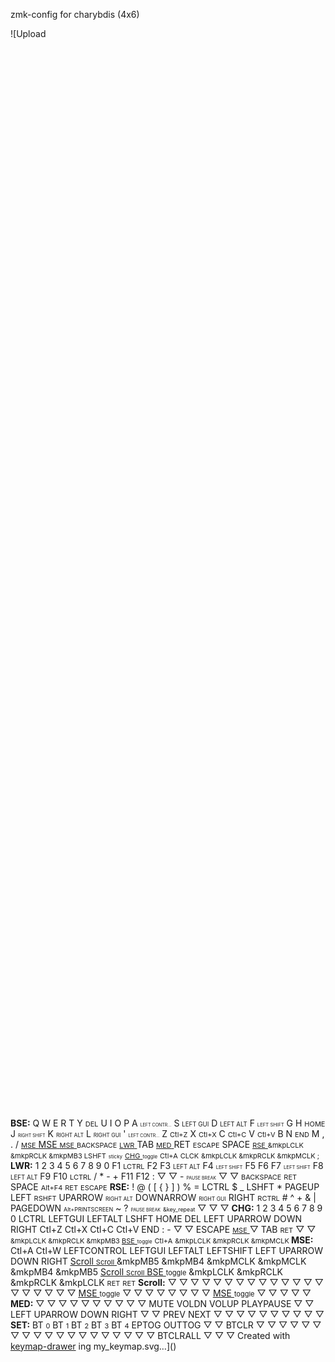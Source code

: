 zmk-config for charybdis (4x6)

![Upload<svg width="676" height="2296" viewBox="0 0 676 2296" class="keymap" xmlns="http://www.w3.org/2000/svg" xmlns:xlink="http://www.w3.org/1999/xlink">
<style>/* inherit to force styles through use tags */
svg path {
    fill: inherit;
}

/* font and background color specifications */
svg.keymap {
    font-family: SFMono-Regular,Consolas,Liberation Mono,Menlo,monospace;
    font-size: 14px;
    font-kerning: normal;
    text-rendering: optimizeLegibility;
    fill: #24292e;
}

/* default key styling */
rect.key {
    fill: #f6f8fa;
}

rect.key, rect.combo {
    stroke: #c9cccf;
    stroke-width: 1;
}

/* default key side styling, only used is draw_key_sides is set */
rect.side {
    filter: brightness(90%);
}

/* color accent for combo boxes */
rect.combo, rect.combo-separate {
    fill: #cdf;
}

/* color accent for held keys */
rect.held, rect.combo.held {
    fill: #fdd;
}

/* color accent for ghost (optional) keys */
rect.ghost, rect.combo.ghost {
    stroke-dasharray: 4, 4;
    stroke-width: 2;
}

text {
    text-anchor: middle;
    dominant-baseline: middle;
}

/* styling for layer labels */
text.label {
    font-weight: bold;
    text-anchor: start;
    stroke: white;
    stroke-width: 4;
    paint-order: stroke;
}

/* styling for optional footer */
text.footer {
    text-anchor: end;
    dominant-baseline: auto;
    stroke: white;
    stroke-width: 4;
    paint-order: stroke;
}

/* styling for combo tap, and key non-tap label text */
text.combo, text.hold, text.shifted, text.left, text.right {
    font-size: 11px;
}

text.hold {
    text-anchor: middle;
    dominant-baseline: auto;
}

text.shifted {
    text-anchor: middle;
    dominant-baseline: hanging;
}

text.left {
    text-anchor: start;
}

text.right {
    text-anchor: end;
}

text.layer-activator {
    text-decoration: underline;
}

/* styling for hold/shifted label text in combo box */
text.combo.hold, text.combo.shifted, text.combo.left, text.combo.right {
    font-size: 8px;
}

/* lighter symbol for transparent keys */
text.trans {
    fill: #7b7e81;
}

/* styling for combo dendrons */
path.combo {
    stroke-width: 1;
    stroke: gray;
    fill: none;
}

/* Start Tabler Icons Cleanup */
/* cannot use height/width with glyphs */
.icon-tabler > path {
    fill: inherit;
    stroke: inherit;
    stroke-width: 2;
}
/* hide tabler's default box */
.icon-tabler > path[stroke="none"][fill="none"] {
    visibility: hidden;
}
/* End Tabler Icons Cleanup */

@media (prefers-color-scheme: dark) {
svg.keymap { fill: #d1d6db; }
rect.key { fill: #3f4750; }
rect.key, rect.combo { stroke: #60666c; }
rect.combo, rect.combo-separate { fill: #1f3d7a; }
rect.held, rect.combo.held { fill: #854747; }
text.label, text.footer { stroke: black; }
text.trans { fill: #7e8184; }
path.combo { stroke: #7f7f7f; }

}</style>
<g transform="translate(30, 0)" class="layer-BSE">
<text x="0" y="28" class="label" id="BSE">BSE:</text>
<g transform="translate(0, 56)">
<g transform="translate(28, 28)" class="key keypos-0">
<rect rx="6" ry="6" x="-26" y="-26" width="52" height="52" class="key"/>
<text x="0" y="0" class="key tap">Q</text>
</g>
<g transform="translate(84, 28)" class="key keypos-1">
<rect rx="6" ry="6" x="-26" y="-26" width="52" height="52" class="key"/>
<text x="0" y="0" class="key tap">W</text>
</g>
<g transform="translate(140, 28)" class="key keypos-2">
<rect rx="6" ry="6" x="-26" y="-26" width="52" height="52" class="key"/>
<text x="0" y="0" class="key tap">E</text>
</g>
<g transform="translate(196, 28)" class="key keypos-3">
<rect rx="6" ry="6" x="-26" y="-26" width="52" height="52" class="key"/>
<text x="0" y="0" class="key tap">R</text>
</g>
<g transform="translate(252, 28)" class="key keypos-4">
<rect rx="6" ry="6" x="-26" y="-26" width="52" height="52" class="key"/>
<text x="0" y="0" class="key tap">T</text>
</g>
<g transform="translate(364, 28)" class="key keypos-5">
<rect rx="6" ry="6" x="-26" y="-26" width="52" height="52" class="key"/>
<text x="0" y="0" class="key tap">Y</text>
<text x="0" y="24" class="key hold">DEL</text>
</g>
<g transform="translate(420, 28)" class="key keypos-6">
<rect rx="6" ry="6" x="-26" y="-26" width="52" height="52" class="key"/>
<text x="0" y="0" class="key tap">U</text>
</g>
<g transform="translate(476, 28)" class="key keypos-7">
<rect rx="6" ry="6" x="-26" y="-26" width="52" height="52" class="key"/>
<text x="0" y="0" class="key tap">I</text>
</g>
<g transform="translate(532, 28)" class="key keypos-8">
<rect rx="6" ry="6" x="-26" y="-26" width="52" height="52" class="key"/>
<text x="0" y="0" class="key tap">O</text>
</g>
<g transform="translate(588, 28)" class="key keypos-9">
<rect rx="6" ry="6" x="-26" y="-26" width="52" height="52" class="key"/>
<text x="0" y="0" class="key tap">P</text>
</g>
<g transform="translate(28, 84)" class="key keypos-10">
<rect rx="6" ry="6" x="-26" y="-26" width="52" height="52" class="key"/>
<text x="0" y="0" class="key tap">A</text>
<text x="0" y="24" class="key hold"><tspan style="font-size: 64%">LEFT CONTR…</tspan></text>
</g>
<g transform="translate(84, 84)" class="key keypos-11">
<rect rx="6" ry="6" x="-26" y="-26" width="52" height="52" class="key"/>
<text x="0" y="0" class="key tap">S</text>
<text x="0" y="24" class="key hold"><tspan style="font-size: 88%">LEFT GUI</tspan></text>
</g>
<g transform="translate(140, 84)" class="key keypos-12">
<rect rx="6" ry="6" x="-26" y="-26" width="52" height="52" class="key"/>
<text x="0" y="0" class="key tap">D</text>
<text x="0" y="24" class="key hold"><tspan style="font-size: 88%">LEFT ALT</tspan></text>
</g>
<g transform="translate(196, 84)" class="key keypos-13">
<rect rx="6" ry="6" x="-26" y="-26" width="52" height="52" class="key"/>
<text x="0" y="0" class="key tap">F</text>
<text x="0" y="24" class="key hold"><tspan style="font-size: 70%">LEFT SHIFT</tspan></text>
</g>
<g transform="translate(252, 84)" class="key keypos-14">
<rect rx="6" ry="6" x="-26" y="-26" width="52" height="52" class="key"/>
<text x="0" y="0" class="key tap">G</text>
</g>
<g transform="translate(364, 84)" class="key keypos-15">
<rect rx="6" ry="6" x="-26" y="-26" width="52" height="52" class="key"/>
<text x="0" y="0" class="key tap">H</text>
<text x="0" y="24" class="key hold">HOME</text>
</g>
<g transform="translate(420, 84)" class="key keypos-16">
<rect rx="6" ry="6" x="-26" y="-26" width="52" height="52" class="key"/>
<text x="0" y="0" class="key tap">J</text>
<text x="0" y="24" class="key hold"><tspan style="font-size: 64%">RIGHT SHIFT</tspan></text>
</g>
<g transform="translate(476, 84)" class="key keypos-17">
<rect rx="6" ry="6" x="-26" y="-26" width="52" height="52" class="key"/>
<text x="0" y="0" class="key tap">K</text>
<text x="0" y="24" class="key hold"><tspan style="font-size: 78%">RIGHT ALT</tspan></text>
</g>
<g transform="translate(532, 84)" class="key keypos-18">
<rect rx="6" ry="6" x="-26" y="-26" width="52" height="52" class="key"/>
<text x="0" y="0" class="key tap">L</text>
<text x="0" y="24" class="key hold"><tspan style="font-size: 78%">RIGHT GUI</tspan></text>
</g>
<g transform="translate(588, 84)" class="key keypos-19">
<rect rx="6" ry="6" x="-26" y="-26" width="52" height="52" class="key"/>
<text x="0" y="0" class="key tap">&#x27;</text>
<text x="0" y="24" class="key hold"><tspan style="font-size: 64%">LEFT CONTR…</tspan></text>
</g>
<g transform="translate(28, 140)" class="key keypos-20">
<rect rx="6" ry="6" x="-26" y="-26" width="52" height="52" class="key"/>
<text x="0" y="0" class="key tap">Z</text>
<text x="0" y="24" class="key hold">Ctl+Z</text>
</g>
<g transform="translate(84, 140)" class="key keypos-21">
<rect rx="6" ry="6" x="-26" y="-26" width="52" height="52" class="key"/>
<text x="0" y="0" class="key tap">X</text>
<text x="0" y="24" class="key hold">Ctl+X</text>
</g>
<g transform="translate(140, 140)" class="key keypos-22">
<rect rx="6" ry="6" x="-26" y="-26" width="52" height="52" class="key"/>
<text x="0" y="0" class="key tap">C</text>
<text x="0" y="24" class="key hold">Ctl+C</text>
</g>
<g transform="translate(196, 140)" class="key keypos-23">
<rect rx="6" ry="6" x="-26" y="-26" width="52" height="52" class="key"/>
<text x="0" y="0" class="key tap">V</text>
<text x="0" y="24" class="key hold">Ctl+V</text>
</g>
<g transform="translate(252, 140)" class="key keypos-24">
<rect rx="6" ry="6" x="-26" y="-26" width="52" height="52" class="key"/>
<text x="0" y="0" class="key tap">B</text>
</g>
<g transform="translate(364, 140)" class="key keypos-25">
<rect rx="6" ry="6" x="-26" y="-26" width="52" height="52" class="key"/>
<text x="0" y="0" class="key tap">N</text>
<text x="0" y="24" class="key hold">END</text>
</g>
<g transform="translate(420, 140)" class="key keypos-26">
<rect rx="6" ry="6" x="-26" y="-26" width="52" height="52" class="key"/>
<text x="0" y="0" class="key tap">M</text>
</g>
<g transform="translate(476, 140)" class="key keypos-27">
<rect rx="6" ry="6" x="-26" y="-26" width="52" height="52" class="key"/>
<text x="0" y="0" class="key tap">,</text>
</g>
<g transform="translate(532, 140)" class="key keypos-28">
<rect rx="6" ry="6" x="-26" y="-26" width="52" height="52" class="key"/>
<text x="0" y="0" class="key tap">.</text>
</g>
<g transform="translate(588, 140)" class="key keypos-29">
<rect rx="6" ry="6" x="-26" y="-26" width="52" height="52" class="key"/>
<text x="0" y="0" class="key tap">/</text>
<a href="#MSE">
<text x="0" y="24" class="key hold layer-activator">MSE</text>
</a></g>
<g transform="translate(140, 196)" class="key keypos-30">
<rect rx="6" ry="6" x="-26" y="-26" width="52" height="52" class="key"/>
<a href="#MSE">
<text x="0" y="0" class="key tap layer-activator">MSE</text>
</a><a href="#MSE">
<text x="0" y="24" class="key hold layer-activator">MSE</text>
</a></g>
<g transform="translate(196, 196)" class="key keypos-31">
<rect rx="6" ry="6" x="-26" y="-26" width="52" height="52" class="key"/>
<text x="0" y="0" class="key tap"><tspan style="font-size: 78%">BACKSPACE</tspan></text>
<a href="#LWR">
<text x="0" y="24" class="key hold layer-activator">LWR</text>
</a></g>
<g transform="translate(252, 196)" class="key keypos-32">
<rect rx="6" ry="6" x="-26" y="-26" width="52" height="52" class="key"/>
<text x="0" y="0" class="key tap">TAB</text>
<a href="#MED">
<text x="0" y="24" class="key hold layer-activator">MED</text>
</a></g>
<g transform="translate(364, 196)" class="key keypos-33">
<rect rx="6" ry="6" x="-26" y="-26" width="52" height="52" class="key"/>
<text x="0" y="0" class="key tap">RET</text>
<text x="0" y="24" class="key hold">ESCAPE</text>
</g>
<g transform="translate(420, 196)" class="key keypos-34">
<rect rx="6" ry="6" x="-26" y="-26" width="52" height="52" class="key"/>
<text x="0" y="0" class="key tap">SPACE</text>
<a href="#RSE">
<text x="0" y="24" class="key hold layer-activator">RSE</text>
</a></g>
<g class="combo combopos-0">
<rect rx="6" ry="6" x="154" y="127" width="28" height="26" class="combo"/>
<text x="168" y="140" class="combo tap">
<tspan x="168" dy="-0.6em">&amp;mkp</tspan><tspan x="168" dy="1.2em">LCLK</tspan>
</text>
</g>
<g class="combo combopos-1">
<rect rx="6" ry="6" x="98" y="127" width="28" height="26" class="combo"/>
<text x="112" y="140" class="combo tap">
<tspan x="112" dy="-0.6em">&amp;mkp</tspan><tspan x="112" dy="1.2em">RCLK</tspan>
</text>
</g>
<g class="combo combopos-2">
<path d="M140,140 l-37,0" class="combo"/>
<path d="M140,140 l37,0" class="combo"/>
<rect rx="6" ry="6" x="126" y="127" width="28" height="26" class="combo"/>
<text x="140" y="140" class="combo tap">
<tspan x="140" dy="-0.6em">&amp;mkp</tspan><tspan x="140" dy="1.2em">MB3</tspan>
</text>
</g>
<g class="combo combopos-3">
<rect rx="6" ry="6" x="546" y="127" width="28" height="26" class="combo"/>
<text x="560" y="140" class="combo tap">LSHFT</text>
<text x="560" y="151" class="combo hold">sticky</text>
</g>
<g class="combo combopos-4">
<path d="M308,196 l-37,0" class="combo"/>
<path d="M308,196 l37,0" class="combo"/>
<rect rx="6" ry="6" x="294" y="183" width="28" height="26" class="combo"/>
<a href="#CHG">
<text x="308" y="196" class="combo tap layer-activator">CHG</text>
</a><text x="308" y="207" class="combo hold">toggle</text>
</g>
<g class="combo combopos-5">
<rect rx="6" ry="6" x="42" y="15" width="28" height="26" class="combo"/>
<text x="56" y="28" class="combo tap">Ctl+A</text>
</g>
<g class="combo combopos-6">
<rect rx="6" ry="6" x="182" y="155" width="28" height="26" class="combo"/>
<text x="196" y="168" class="combo tap">CLCK</text>
</g>
<g class="combo combopos-7">
<rect rx="6" ry="6" x="434" y="127" width="28" height="26" class="combo"/>
<text x="448" y="140" class="combo tap">
<tspan x="448" dy="-0.6em">&amp;mkp</tspan><tspan x="448" dy="1.2em">LCLK</tspan>
</text>
</g>
<g class="combo combopos-8">
<rect rx="6" ry="6" x="490" y="127" width="28" height="26" class="combo"/>
<text x="504" y="140" class="combo tap">
<tspan x="504" dy="-0.6em">&amp;mkp</tspan><tspan x="504" dy="1.2em">RCLK</tspan>
</text>
</g>
<g class="combo combopos-9">
<path d="M476,140 l-37,0" class="combo"/>
<path d="M476,140 l37,0" class="combo"/>
<rect rx="6" ry="6" x="462" y="127" width="28" height="26" class="combo"/>
<text x="476" y="140" class="combo tap">
<tspan x="476" dy="-0.6em">&amp;mkp</tspan><tspan x="476" dy="1.2em">MCLK</tspan>
</text>
</g>
<g class="combo combopos-10">
<rect rx="6" ry="6" x="546" y="71" width="28" height="26" class="combo"/>
<text x="560" y="84" class="combo tap">;</text>
</g>
</g>
</g>
<g transform="translate(30, 280)" class="layer-LWR">
<text x="0" y="28" class="label" id="LWR">LWR:</text>
<g transform="translate(0, 56)">
<g transform="translate(28, 28)" class="key keypos-0">
<rect rx="6" ry="6" x="-26" y="-26" width="52" height="52" class="key"/>
<text x="0" y="0" class="key tap">1</text>
</g>
<g transform="translate(84, 28)" class="key keypos-1">
<rect rx="6" ry="6" x="-26" y="-26" width="52" height="52" class="key"/>
<text x="0" y="0" class="key tap">2</text>
</g>
<g transform="translate(140, 28)" class="key keypos-2">
<rect rx="6" ry="6" x="-26" y="-26" width="52" height="52" class="key"/>
<text x="0" y="0" class="key tap">3</text>
</g>
<g transform="translate(196, 28)" class="key keypos-3">
<rect rx="6" ry="6" x="-26" y="-26" width="52" height="52" class="key"/>
<text x="0" y="0" class="key tap">4</text>
</g>
<g transform="translate(252, 28)" class="key keypos-4">
<rect rx="6" ry="6" x="-26" y="-26" width="52" height="52" class="key"/>
<text x="0" y="0" class="key tap">5</text>
</g>
<g transform="translate(364, 28)" class="key keypos-5">
<rect rx="6" ry="6" x="-26" y="-26" width="52" height="52" class="key"/>
<text x="0" y="0" class="key tap">6</text>
</g>
<g transform="translate(420, 28)" class="key keypos-6">
<rect rx="6" ry="6" x="-26" y="-26" width="52" height="52" class="key"/>
<text x="0" y="0" class="key tap">7</text>
</g>
<g transform="translate(476, 28)" class="key keypos-7">
<rect rx="6" ry="6" x="-26" y="-26" width="52" height="52" class="key"/>
<text x="0" y="0" class="key tap">8</text>
</g>
<g transform="translate(532, 28)" class="key keypos-8">
<rect rx="6" ry="6" x="-26" y="-26" width="52" height="52" class="key"/>
<text x="0" y="0" class="key tap">9</text>
</g>
<g transform="translate(588, 28)" class="key keypos-9">
<rect rx="6" ry="6" x="-26" y="-26" width="52" height="52" class="key"/>
<text x="0" y="0" class="key tap">0</text>
</g>
<g transform="translate(28, 84)" class="key keypos-10">
<rect rx="6" ry="6" x="-26" y="-26" width="52" height="52" class="key"/>
<text x="0" y="0" class="key tap">F1</text>
<text x="0" y="24" class="key hold">LCTRL</text>
</g>
<g transform="translate(84, 84)" class="key keypos-11">
<rect rx="6" ry="6" x="-26" y="-26" width="52" height="52" class="key"/>
<text x="0" y="0" class="key tap">F2</text>
</g>
<g transform="translate(140, 84)" class="key keypos-12">
<rect rx="6" ry="6" x="-26" y="-26" width="52" height="52" class="key"/>
<text x="0" y="0" class="key tap">F3</text>
<text x="0" y="24" class="key hold"><tspan style="font-size: 88%">LEFT ALT</tspan></text>
</g>
<g transform="translate(196, 84)" class="key keypos-13">
<rect rx="6" ry="6" x="-26" y="-26" width="52" height="52" class="key"/>
<text x="0" y="0" class="key tap">F4</text>
<text x="0" y="24" class="key hold"><tspan style="font-size: 70%">LEFT SHIFT</tspan></text>
</g>
<g transform="translate(252, 84)" class="key keypos-14">
<rect rx="6" ry="6" x="-26" y="-26" width="52" height="52" class="key"/>
<text x="0" y="0" class="key tap">F5</text>
</g>
<g transform="translate(364, 84)" class="key keypos-15">
<rect rx="6" ry="6" x="-26" y="-26" width="52" height="52" class="key"/>
<text x="0" y="0" class="key tap">F6</text>
</g>
<g transform="translate(420, 84)" class="key keypos-16">
<rect rx="6" ry="6" x="-26" y="-26" width="52" height="52" class="key"/>
<text x="0" y="0" class="key tap">F7</text>
<text x="0" y="24" class="key hold"><tspan style="font-size: 70%">LEFT SHIFT</tspan></text>
</g>
<g transform="translate(476, 84)" class="key keypos-17">
<rect rx="6" ry="6" x="-26" y="-26" width="52" height="52" class="key"/>
<text x="0" y="0" class="key tap">F8</text>
<text x="0" y="24" class="key hold"><tspan style="font-size: 88%">LEFT ALT</tspan></text>
</g>
<g transform="translate(532, 84)" class="key keypos-18">
<rect rx="6" ry="6" x="-26" y="-26" width="52" height="52" class="key"/>
<text x="0" y="0" class="key tap">F9</text>
</g>
<g transform="translate(588, 84)" class="key keypos-19">
<rect rx="6" ry="6" x="-26" y="-26" width="52" height="52" class="key"/>
<text x="0" y="0" class="key tap">F10</text>
<text x="0" y="24" class="key hold">LCTRL</text>
</g>
<g transform="translate(28, 140)" class="key keypos-20">
<rect rx="6" ry="6" x="-26" y="-26" width="52" height="52" class="key"/>
<text x="0" y="0" class="key tap">/</text>
</g>
<g transform="translate(84, 140)" class="key keypos-21">
<rect rx="6" ry="6" x="-26" y="-26" width="52" height="52" class="key"/>
<text x="0" y="0" class="key tap">*</text>
</g>
<g transform="translate(140, 140)" class="key keypos-22">
<rect rx="6" ry="6" x="-26" y="-26" width="52" height="52" class="key"/>
<text x="0" y="0" class="key tap">-</text>
</g>
<g transform="translate(196, 140)" class="key keypos-23">
<rect rx="6" ry="6" x="-26" y="-26" width="52" height="52" class="key"/>
<text x="0" y="0" class="key tap">+</text>
</g>
<g transform="translate(252, 140)" class="key keypos-24">
<rect rx="6" ry="6" x="-26" y="-26" width="52" height="52" class="key"/>
<text x="0" y="0" class="key tap">F11</text>
</g>
<g transform="translate(364, 140)" class="key keypos-25">
<rect rx="6" ry="6" x="-26" y="-26" width="52" height="52" class="key"/>
<text x="0" y="0" class="key tap">F12</text>
</g>
<g transform="translate(420, 140)" class="key keypos-26">
<rect rx="6" ry="6" x="-26" y="-26" width="52" height="52" class="key"/>
<text x="0" y="0" class="key tap">:</text>
</g>
<g transform="translate(476, 140)" class="key trans keypos-27">
<rect rx="6" ry="6" x="-26" y="-26" width="52" height="52" class="key trans"/>
<text x="0" y="0" class="key trans tap">▽</text>
</g>
<g transform="translate(532, 140)" class="key trans keypos-28">
<rect rx="6" ry="6" x="-26" y="-26" width="52" height="52" class="key trans"/>
<text x="0" y="0" class="key trans tap">▽</text>
</g>
<g transform="translate(588, 140)" class="key keypos-29">
<rect rx="6" ry="6" x="-26" y="-26" width="52" height="52" class="key"/>
<text x="0" y="0" class="key tap">-</text>
<text x="0" y="24" class="key hold"><tspan style="font-size: 64%">PAUSE BREAK</tspan></text>
</g>
<g transform="translate(140, 196)" class="key trans keypos-30">
<rect rx="6" ry="6" x="-26" y="-26" width="52" height="52" class="key trans"/>
<text x="0" y="0" class="key trans tap">▽</text>
</g>
<g transform="translate(196, 196)" class="key held keypos-31">
<rect rx="6" ry="6" x="-26" y="-26" width="52" height="52" class="key held"/>
</g>
<g transform="translate(252, 196)" class="key trans keypos-32">
<rect rx="6" ry="6" x="-26" y="-26" width="52" height="52" class="key trans"/>
<text x="0" y="0" class="key trans tap">▽</text>
</g>
<g transform="translate(364, 196)" class="key keypos-33">
<rect rx="6" ry="6" x="-26" y="-26" width="52" height="52" class="key"/>
<text x="0" y="0" class="key tap"><tspan style="font-size: 78%">BACKSPACE</tspan></text>
<text x="0" y="24" class="key hold">RET</text>
</g>
<g transform="translate(420, 196)" class="key keypos-34">
<rect rx="6" ry="6" x="-26" y="-26" width="52" height="52" class="key"/>
<text x="0" y="0" class="key tap">SPACE</text>
</g>
<g class="combo combopos-0">
<rect rx="6" ry="6" x="154" y="71" width="28" height="26" class="combo"/>
<text x="168" y="84" class="combo tap">Alt+F4</text>
</g>
<g class="combo combopos-1">
<rect rx="6" ry="6" x="434" y="127" width="28" height="26" class="combo"/>
<text x="448" y="140" class="combo tap">RET</text>
</g>
<g class="combo combopos-2">
<rect rx="6" ry="6" x="42" y="15" width="28" height="26" class="combo"/>
<text x="56" y="28" class="combo tap">ESCAPE</text>
</g>
</g>
</g>
<g transform="translate(30, 560)" class="layer-RSE">
<text x="0" y="28" class="label" id="RSE">RSE:</text>
<g transform="translate(0, 56)">
<g transform="translate(28, 28)" class="key keypos-0">
<rect rx="6" ry="6" x="-26" y="-26" width="52" height="52" class="key"/>
<text x="0" y="0" class="key tap">!</text>
</g>
<g transform="translate(84, 28)" class="key keypos-1">
<rect rx="6" ry="6" x="-26" y="-26" width="52" height="52" class="key"/>
<text x="0" y="0" class="key tap">@</text>
</g>
<g transform="translate(140, 28)" class="key keypos-2">
<rect rx="6" ry="6" x="-26" y="-26" width="52" height="52" class="key"/>
<text x="0" y="0" class="key tap">(</text>
</g>
<g transform="translate(196, 28)" class="key keypos-3">
<rect rx="6" ry="6" x="-26" y="-26" width="52" height="52" class="key"/>
<text x="0" y="0" class="key tap">[</text>
</g>
<g transform="translate(252, 28)" class="key keypos-4">
<rect rx="6" ry="6" x="-26" y="-26" width="52" height="52" class="key"/>
<text x="0" y="0" class="key tap">{</text>
</g>
<g transform="translate(364, 28)" class="key keypos-5">
<rect rx="6" ry="6" x="-26" y="-26" width="52" height="52" class="key"/>
<text x="0" y="0" class="key tap">}</text>
</g>
<g transform="translate(420, 28)" class="key keypos-6">
<rect rx="6" ry="6" x="-26" y="-26" width="52" height="52" class="key"/>
<text x="0" y="0" class="key tap">]</text>
</g>
<g transform="translate(476, 28)" class="key keypos-7">
<rect rx="6" ry="6" x="-26" y="-26" width="52" height="52" class="key"/>
<text x="0" y="0" class="key tap">)</text>
</g>
<g transform="translate(532, 28)" class="key keypos-8">
<rect rx="6" ry="6" x="-26" y="-26" width="52" height="52" class="key"/>
<text x="0" y="0" class="key tap">%</text>
</g>
<g transform="translate(588, 28)" class="key keypos-9">
<rect rx="6" ry="6" x="-26" y="-26" width="52" height="52" class="key"/>
<text x="0" y="0" class="key tap">=</text>
</g>
<g transform="translate(28, 84)" class="key keypos-10">
<rect rx="6" ry="6" x="-26" y="-26" width="52" height="52" class="key"/>
<text x="0" y="0" class="key tap">LCTRL</text>
</g>
<g transform="translate(84, 84)" class="key keypos-11">
<rect rx="6" ry="6" x="-26" y="-26" width="52" height="52" class="key"/>
<text x="0" y="0" class="key tap">$</text>
</g>
<g transform="translate(140, 84)" class="key keypos-12">
<rect rx="6" ry="6" x="-26" y="-26" width="52" height="52" class="key"/>
<text x="0" y="0" class="key tap">_</text>
</g>
<g transform="translate(196, 84)" class="key keypos-13">
<rect rx="6" ry="6" x="-26" y="-26" width="52" height="52" class="key"/>
<text x="0" y="0" class="key tap">LSHFT</text>
</g>
<g transform="translate(252, 84)" class="key keypos-14">
<rect rx="6" ry="6" x="-26" y="-26" width="52" height="52" class="key"/>
<text x="0" y="0" class="key tap">*</text>
</g>
<g transform="translate(364, 84)" class="key keypos-15">
<rect rx="6" ry="6" x="-26" y="-26" width="52" height="52" class="key"/>
<text x="0" y="0" class="key tap">
<tspan x="0" dy="-0.6em">PAGE</tspan><tspan x="0" dy="1.2em">UP</tspan>
</text>
</g>
<g transform="translate(420, 84)" class="key keypos-16">
<rect rx="6" ry="6" x="-26" y="-26" width="52" height="52" class="key"/>
<text x="0" y="0" class="key tap">LEFT</text>
<text x="0" y="24" class="key hold">RSHFT</text>
</g>
<g transform="translate(476, 84)" class="key keypos-17">
<rect rx="6" ry="6" x="-26" y="-26" width="52" height="52" class="key"/>
<text x="0" y="0" class="key tap">
<tspan x="0" dy="-1.2em">UP</tspan><tspan x="0" dy="1.2em">ARROW</tspan>
</text>
<text x="0" y="24" class="key hold"><tspan style="font-size: 78%">RIGHT ALT</tspan></text>
</g>
<g transform="translate(532, 84)" class="key keypos-18">
<rect rx="6" ry="6" x="-26" y="-26" width="52" height="52" class="key"/>
<text x="0" y="0" class="key tap">
<tspan x="0" dy="-1.2em">DOWN</tspan><tspan x="0" dy="1.2em">ARROW</tspan>
</text>
<text x="0" y="24" class="key hold"><tspan style="font-size: 78%">RIGHT GUI</tspan></text>
</g>
<g transform="translate(588, 84)" class="key keypos-19">
<rect rx="6" ry="6" x="-26" y="-26" width="52" height="52" class="key"/>
<text x="0" y="0" class="key tap">RIGHT</text>
<text x="0" y="24" class="key hold">RCTRL</text>
</g>
<g transform="translate(28, 140)" class="key keypos-20">
<rect rx="6" ry="6" x="-26" y="-26" width="52" height="52" class="key"/>
<text x="0" y="0" class="key tap">#</text>
</g>
<g transform="translate(84, 140)" class="key keypos-21">
<rect rx="6" ry="6" x="-26" y="-26" width="52" height="52" class="key"/>
<text x="0" y="0" class="key tap">^</text>
</g>
<g transform="translate(140, 140)" class="key keypos-22">
<rect rx="6" ry="6" x="-26" y="-26" width="52" height="52" class="key"/>
<text x="0" y="0" class="key tap">+</text>
</g>
<g transform="translate(196, 140)" class="key keypos-23">
<rect rx="6" ry="6" x="-26" y="-26" width="52" height="52" class="key"/>
<text x="0" y="0" class="key tap">&amp;</text>
</g>
<g transform="translate(252, 140)" class="key keypos-24">
<rect rx="6" ry="6" x="-26" y="-26" width="52" height="52" class="key"/>
<text x="0" y="0" class="key tap">|</text>
</g>
<g transform="translate(364, 140)" class="key keypos-25">
<rect rx="6" ry="6" x="-26" y="-26" width="52" height="52" class="key"/>
<text x="0" y="0" class="key tap">
<tspan x="0" dy="-0.6em">PAGE</tspan><tspan x="0" dy="1.2em">DOWN</tspan>
</text>
</g>
<g transform="translate(420, 140)" class="key keypos-26">
<rect rx="6" ry="6" x="-26" y="-26" width="52" height="52" class="key"/>
<text x="0" y="0" class="key tap">
<tspan x="0" dy="-0.6em" style="font-size: 64%">Alt+</tspan><tspan x="0" dy="1.2em" style="font-size: 64%">PRINTSCREEN</tspan>
</text>
</g>
<g transform="translate(476, 140)" class="key keypos-27">
<rect rx="6" ry="6" x="-26" y="-26" width="52" height="52" class="key"/>
</g>
<g transform="translate(532, 140)" class="key keypos-28">
<rect rx="6" ry="6" x="-26" y="-26" width="52" height="52" class="key"/>
<text x="0" y="0" class="key tap">~</text>
</g>
<g transform="translate(588, 140)" class="key keypos-29">
<rect rx="6" ry="6" x="-26" y="-26" width="52" height="52" class="key"/>
<text x="0" y="0" class="key tap">?</text>
<text x="0" y="24" class="key hold"><tspan style="font-size: 64%">PAUSE BREAK</tspan></text>
</g>
<g transform="translate(140, 196)" class="key keypos-30">
<rect rx="6" ry="6" x="-26" y="-26" width="52" height="52" class="key"/>
<text x="0" y="0" class="key tap"><tspan style="font-size: 64%">&amp;key_repeat</tspan></text>
</g>
<g transform="translate(196, 196)" class="key trans keypos-31">
<rect rx="6" ry="6" x="-26" y="-26" width="52" height="52" class="key trans"/>
<text x="0" y="0" class="key trans tap">▽</text>
</g>
<g transform="translate(252, 196)" class="key trans keypos-32">
<rect rx="6" ry="6" x="-26" y="-26" width="52" height="52" class="key trans"/>
<text x="0" y="0" class="key trans tap">▽</text>
</g>
<g transform="translate(364, 196)" class="key trans keypos-33">
<rect rx="6" ry="6" x="-26" y="-26" width="52" height="52" class="key trans"/>
<text x="0" y="0" class="key trans tap">▽</text>
</g>
<g transform="translate(420, 196)" class="key held keypos-34">
<rect rx="6" ry="6" x="-26" y="-26" width="52" height="52" class="key held"/>
</g>
</g>
</g>
<g transform="translate(30, 840)" class="layer-CHG">
<text x="0" y="28" class="label" id="CHG">CHG:</text>
<g transform="translate(0, 56)">
<g transform="translate(28, 28)" class="key keypos-0">
<rect rx="6" ry="6" x="-26" y="-26" width="52" height="52" class="key"/>
<text x="0" y="0" class="key tap">1</text>
</g>
<g transform="translate(84, 28)" class="key keypos-1">
<rect rx="6" ry="6" x="-26" y="-26" width="52" height="52" class="key"/>
<text x="0" y="0" class="key tap">2</text>
</g>
<g transform="translate(140, 28)" class="key keypos-2">
<rect rx="6" ry="6" x="-26" y="-26" width="52" height="52" class="key"/>
<text x="0" y="0" class="key tap">3</text>
</g>
<g transform="translate(196, 28)" class="key keypos-3">
<rect rx="6" ry="6" x="-26" y="-26" width="52" height="52" class="key"/>
<text x="0" y="0" class="key tap">4</text>
</g>
<g transform="translate(252, 28)" class="key keypos-4">
<rect rx="6" ry="6" x="-26" y="-26" width="52" height="52" class="key"/>
<text x="0" y="0" class="key tap">5</text>
</g>
<g transform="translate(364, 28)" class="key keypos-5">
<rect rx="6" ry="6" x="-26" y="-26" width="52" height="52" class="key"/>
<text x="0" y="0" class="key tap">6</text>
</g>
<g transform="translate(420, 28)" class="key keypos-6">
<rect rx="6" ry="6" x="-26" y="-26" width="52" height="52" class="key"/>
<text x="0" y="0" class="key tap">7</text>
</g>
<g transform="translate(476, 28)" class="key keypos-7">
<rect rx="6" ry="6" x="-26" y="-26" width="52" height="52" class="key"/>
<text x="0" y="0" class="key tap">8</text>
</g>
<g transform="translate(532, 28)" class="key keypos-8">
<rect rx="6" ry="6" x="-26" y="-26" width="52" height="52" class="key"/>
<text x="0" y="0" class="key tap">9</text>
</g>
<g transform="translate(588, 28)" class="key keypos-9">
<rect rx="6" ry="6" x="-26" y="-26" width="52" height="52" class="key"/>
<text x="0" y="0" class="key tap">0</text>
</g>
<g transform="translate(28, 84)" class="key keypos-10">
<rect rx="6" ry="6" x="-26" y="-26" width="52" height="52" class="key"/>
<text x="0" y="0" class="key tap">LCTRL</text>
</g>
<g transform="translate(84, 84)" class="key keypos-11">
<rect rx="6" ry="6" x="-26" y="-26" width="52" height="52" class="key"/>
<text x="0" y="0" class="key tap">
<tspan x="0" dy="-0.6em">LEFT</tspan><tspan x="0" dy="1.2em">GUI</tspan>
</text>
</g>
<g transform="translate(140, 84)" class="key keypos-12">
<rect rx="6" ry="6" x="-26" y="-26" width="52" height="52" class="key"/>
<text x="0" y="0" class="key tap">
<tspan x="0" dy="-0.6em">LEFT</tspan><tspan x="0" dy="1.2em">ALT</tspan>
</text>
</g>
<g transform="translate(196, 84)" class="key keypos-13">
<rect rx="6" ry="6" x="-26" y="-26" width="52" height="52" class="key"/>
<text x="0" y="0" class="key tap">LSHFT</text>
</g>
<g transform="translate(252, 84)" class="key keypos-14">
<rect rx="6" ry="6" x="-26" y="-26" width="52" height="52" class="key"/>
<text x="0" y="0" class="key tap">HOME</text>
</g>
<g transform="translate(364, 84)" class="key keypos-15">
<rect rx="6" ry="6" x="-26" y="-26" width="52" height="52" class="key"/>
<text x="0" y="0" class="key tap">DEL</text>
</g>
<g transform="translate(420, 84)" class="key keypos-16">
<rect rx="6" ry="6" x="-26" y="-26" width="52" height="52" class="key"/>
<text x="0" y="0" class="key tap">LEFT</text>
</g>
<g transform="translate(476, 84)" class="key keypos-17">
<rect rx="6" ry="6" x="-26" y="-26" width="52" height="52" class="key"/>
<text x="0" y="0" class="key tap">
<tspan x="0" dy="-0.6em">UP</tspan><tspan x="0" dy="1.2em">ARROW</tspan>
</text>
</g>
<g transform="translate(532, 84)" class="key keypos-18">
<rect rx="6" ry="6" x="-26" y="-26" width="52" height="52" class="key"/>
<text x="0" y="0" class="key tap">DOWN</text>
</g>
<g transform="translate(588, 84)" class="key keypos-19">
<rect rx="6" ry="6" x="-26" y="-26" width="52" height="52" class="key"/>
<text x="0" y="0" class="key tap">RIGHT</text>
</g>
<g transform="translate(28, 140)" class="key keypos-20">
<rect rx="6" ry="6" x="-26" y="-26" width="52" height="52" class="key"/>
<text x="0" y="0" class="key tap">Ctl+Z</text>
</g>
<g transform="translate(84, 140)" class="key keypos-21">
<rect rx="6" ry="6" x="-26" y="-26" width="52" height="52" class="key"/>
<text x="0" y="0" class="key tap">Ctl+X</text>
</g>
<g transform="translate(140, 140)" class="key keypos-22">
<rect rx="6" ry="6" x="-26" y="-26" width="52" height="52" class="key"/>
<text x="0" y="0" class="key tap">Ctl+C</text>
</g>
<g transform="translate(196, 140)" class="key keypos-23">
<rect rx="6" ry="6" x="-26" y="-26" width="52" height="52" class="key"/>
<text x="0" y="0" class="key tap">Ctl+V</text>
</g>
<g transform="translate(252, 140)" class="key keypos-24">
<rect rx="6" ry="6" x="-26" y="-26" width="52" height="52" class="key"/>
<text x="0" y="0" class="key tap">END</text>
</g>
<g transform="translate(364, 140)" class="key keypos-25">
<rect rx="6" ry="6" x="-26" y="-26" width="52" height="52" class="key"/>
</g>
<g transform="translate(420, 140)" class="key keypos-26">
<rect rx="6" ry="6" x="-26" y="-26" width="52" height="52" class="key"/>
<text x="0" y="0" class="key tap">:</text>
</g>
<g transform="translate(476, 140)" class="key keypos-27">
<rect rx="6" ry="6" x="-26" y="-26" width="52" height="52" class="key"/>
<text x="0" y="0" class="key tap">-</text>
</g>
<g transform="translate(532, 140)" class="key trans keypos-28">
<rect rx="6" ry="6" x="-26" y="-26" width="52" height="52" class="key trans"/>
<text x="0" y="0" class="key trans tap">▽</text>
</g>
<g transform="translate(588, 140)" class="key trans keypos-29">
<rect rx="6" ry="6" x="-26" y="-26" width="52" height="52" class="key trans"/>
<text x="0" y="0" class="key trans tap">▽</text>
</g>
<g transform="translate(140, 196)" class="key keypos-30">
<rect rx="6" ry="6" x="-26" y="-26" width="52" height="52" class="key"/>
<text x="0" y="0" class="key tap">ESCAPE</text>
<a href="#MSE">
<text x="0" y="24" class="key hold layer-activator">MSE</text>
</a></g>
<g transform="translate(196, 196)" class="key trans keypos-31">
<rect rx="6" ry="6" x="-26" y="-26" width="52" height="52" class="key trans"/>
<text x="0" y="0" class="key trans tap">▽</text>
</g>
<g transform="translate(252, 196)" class="key keypos-32">
<rect rx="6" ry="6" x="-26" y="-26" width="52" height="52" class="key"/>
<text x="0" y="0" class="key tap">TAB</text>
<text x="0" y="24" class="key hold">RET</text>
</g>
<g transform="translate(364, 196)" class="key trans keypos-33">
<rect rx="6" ry="6" x="-26" y="-26" width="52" height="52" class="key trans"/>
<text x="0" y="0" class="key trans tap">▽</text>
</g>
<g transform="translate(420, 196)" class="key trans keypos-34">
<rect rx="6" ry="6" x="-26" y="-26" width="52" height="52" class="key trans"/>
<text x="0" y="0" class="key trans tap">▽</text>
</g>
<g class="combo combopos-0">
<rect rx="6" ry="6" x="154" y="127" width="28" height="26" class="combo"/>
<text x="168" y="140" class="combo tap">
<tspan x="168" dy="-0.6em">&amp;mkp</tspan><tspan x="168" dy="1.2em">LCLK</tspan>
</text>
</g>
<g class="combo combopos-1">
<rect rx="6" ry="6" x="98" y="127" width="28" height="26" class="combo"/>
<text x="112" y="140" class="combo tap">
<tspan x="112" dy="-0.6em">&amp;mkp</tspan><tspan x="112" dy="1.2em">RCLK</tspan>
</text>
</g>
<g class="combo combopos-2">
<path d="M140,140 l-37,0" class="combo"/>
<path d="M140,140 l37,0" class="combo"/>
<rect rx="6" ry="6" x="126" y="127" width="28" height="26" class="combo"/>
<text x="140" y="140" class="combo tap">
<tspan x="140" dy="-0.6em">&amp;mkp</tspan><tspan x="140" dy="1.2em">MB3</tspan>
</text>
</g>
<g class="combo combopos-3">
<path d="M308,196 l-37,0" class="combo"/>
<path d="M308,196 l37,0" class="combo"/>
<rect rx="6" ry="6" x="294" y="183" width="28" height="26" class="combo"/>
<a href="#BSE">
<text x="308" y="196" class="combo tap layer-activator">BSE</text>
</a><text x="308" y="207" class="combo hold">toggle</text>
</g>
<g class="combo combopos-4">
<rect rx="6" ry="6" x="42" y="15" width="28" height="26" class="combo"/>
<text x="56" y="28" class="combo tap">Ctl+A</text>
</g>
<g class="combo combopos-5">
<rect rx="6" ry="6" x="434" y="127" width="28" height="26" class="combo"/>
<text x="448" y="140" class="combo tap">
<tspan x="448" dy="-0.6em">&amp;mkp</tspan><tspan x="448" dy="1.2em">LCLK</tspan>
</text>
</g>
<g class="combo combopos-6">
<rect rx="6" ry="6" x="490" y="127" width="28" height="26" class="combo"/>
<text x="504" y="140" class="combo tap">
<tspan x="504" dy="-0.6em">&amp;mkp</tspan><tspan x="504" dy="1.2em">RCLK</tspan>
</text>
</g>
<g class="combo combopos-7">
<path d="M476,140 l-37,0" class="combo"/>
<path d="M476,140 l37,0" class="combo"/>
<rect rx="6" ry="6" x="462" y="127" width="28" height="26" class="combo"/>
<text x="476" y="140" class="combo tap">
<tspan x="476" dy="-0.6em">&amp;mkp</tspan><tspan x="476" dy="1.2em">MCLK</tspan>
</text>
</g>
</g>
</g>
<g transform="translate(30, 1120)" class="layer-MSE">
<text x="0" y="28" class="label" id="MSE">MSE:</text>
<g transform="translate(0, 56)">
<g transform="translate(28, 28)" class="key keypos-0">
<rect rx="6" ry="6" x="-26" y="-26" width="52" height="52" class="key"/>
<text x="0" y="0" class="key tap">Ctl+A</text>
</g>
<g transform="translate(84, 28)" class="key keypos-1">
<rect rx="6" ry="6" x="-26" y="-26" width="52" height="52" class="key"/>
<text x="0" y="0" class="key tap">Ctl+W</text>
</g>
<g transform="translate(140, 28)" class="key keypos-2">
<rect rx="6" ry="6" x="-26" y="-26" width="52" height="52" class="key"/>
</g>
<g transform="translate(196, 28)" class="key keypos-3">
<rect rx="6" ry="6" x="-26" y="-26" width="52" height="52" class="key"/>
</g>
<g transform="translate(252, 28)" class="key keypos-4">
<rect rx="6" ry="6" x="-26" y="-26" width="52" height="52" class="key"/>
</g>
<g transform="translate(364, 28)" class="key keypos-5">
<rect rx="6" ry="6" x="-26" y="-26" width="52" height="52" class="key"/>
</g>
<g transform="translate(420, 28)" class="key keypos-6">
<rect rx="6" ry="6" x="-26" y="-26" width="52" height="52" class="key"/>
</g>
<g transform="translate(476, 28)" class="key keypos-7">
<rect rx="6" ry="6" x="-26" y="-26" width="52" height="52" class="key"/>
</g>
<g transform="translate(532, 28)" class="key keypos-8">
<rect rx="6" ry="6" x="-26" y="-26" width="52" height="52" class="key"/>
</g>
<g transform="translate(588, 28)" class="key keypos-9">
<rect rx="6" ry="6" x="-26" y="-26" width="52" height="52" class="key"/>
</g>
<g transform="translate(28, 84)" class="key keypos-10">
<rect rx="6" ry="6" x="-26" y="-26" width="52" height="52" class="key"/>
<text x="0" y="0" class="key tap">
<tspan x="0" dy="-0.6em">LEFT</tspan><tspan x="0" dy="1.2em">CONTROL</tspan>
</text>
</g>
<g transform="translate(84, 84)" class="key keypos-11">
<rect rx="6" ry="6" x="-26" y="-26" width="52" height="52" class="key"/>
<text x="0" y="0" class="key tap">
<tspan x="0" dy="-0.6em">LEFT</tspan><tspan x="0" dy="1.2em">GUI</tspan>
</text>
</g>
<g transform="translate(140, 84)" class="key keypos-12">
<rect rx="6" ry="6" x="-26" y="-26" width="52" height="52" class="key"/>
<text x="0" y="0" class="key tap">
<tspan x="0" dy="-0.6em">LEFT</tspan><tspan x="0" dy="1.2em">ALT</tspan>
</text>
</g>
<g transform="translate(196, 84)" class="key keypos-13">
<rect rx="6" ry="6" x="-26" y="-26" width="52" height="52" class="key"/>
<text x="0" y="0" class="key tap">
<tspan x="0" dy="-0.6em">LEFT</tspan><tspan x="0" dy="1.2em">SHIFT</tspan>
</text>
</g>
<g transform="translate(252, 84)" class="key keypos-14">
<rect rx="6" ry="6" x="-26" y="-26" width="52" height="52" class="key"/>
</g>
<g transform="translate(364, 84)" class="key keypos-15">
<rect rx="6" ry="6" x="-26" y="-26" width="52" height="52" class="key"/>
</g>
<g transform="translate(420, 84)" class="key keypos-16">
<rect rx="6" ry="6" x="-26" y="-26" width="52" height="52" class="key"/>
<text x="0" y="0" class="key tap">LEFT</text>
</g>
<g transform="translate(476, 84)" class="key keypos-17">
<rect rx="6" ry="6" x="-26" y="-26" width="52" height="52" class="key"/>
<text x="0" y="0" class="key tap">
<tspan x="0" dy="-0.6em">UP</tspan><tspan x="0" dy="1.2em">ARROW</tspan>
</text>
</g>
<g transform="translate(532, 84)" class="key keypos-18">
<rect rx="6" ry="6" x="-26" y="-26" width="52" height="52" class="key"/>
<text x="0" y="0" class="key tap">DOWN</text>
</g>
<g transform="translate(588, 84)" class="key keypos-19">
<rect rx="6" ry="6" x="-26" y="-26" width="52" height="52" class="key"/>
<text x="0" y="0" class="key tap">RIGHT</text>
</g>
<g transform="translate(28, 140)" class="key keypos-20">
<rect rx="6" ry="6" x="-26" y="-26" width="52" height="52" class="key"/>
<a href="#Scroll">
<text x="0" y="0" class="key tap layer-activator">Scroll</text>
</a><a href="#Scroll">
<text x="0" y="24" class="key hold layer-activator">Scroll</text>
</a></g>
<g transform="translate(84, 140)" class="key keypos-21">
<rect rx="6" ry="6" x="-26" y="-26" width="52" height="52" class="key"/>
<text x="0" y="0" class="key tap">
<tspan x="0" dy="-0.6em">&amp;mkp</tspan><tspan x="0" dy="1.2em">MB5</tspan>
</text>
</g>
<g transform="translate(140, 140)" class="key keypos-22">
<rect rx="6" ry="6" x="-26" y="-26" width="52" height="52" class="key"/>
<text x="0" y="0" class="key tap">
<tspan x="0" dy="-0.6em">&amp;mkp</tspan><tspan x="0" dy="1.2em">MB4</tspan>
</text>
</g>
<g transform="translate(196, 140)" class="key keypos-23">
<rect rx="6" ry="6" x="-26" y="-26" width="52" height="52" class="key"/>
<text x="0" y="0" class="key tap">
<tspan x="0" dy="-0.6em">&amp;mkp</tspan><tspan x="0" dy="1.2em">MCLK</tspan>
</text>
</g>
<g transform="translate(252, 140)" class="key keypos-24">
<rect rx="6" ry="6" x="-26" y="-26" width="52" height="52" class="key"/>
</g>
<g transform="translate(364, 140)" class="key keypos-25">
<rect rx="6" ry="6" x="-26" y="-26" width="52" height="52" class="key"/>
</g>
<g transform="translate(420, 140)" class="key keypos-26">
<rect rx="6" ry="6" x="-26" y="-26" width="52" height="52" class="key"/>
<text x="0" y="0" class="key tap">
<tspan x="0" dy="-0.6em">&amp;mkp</tspan><tspan x="0" dy="1.2em">MCLK</tspan>
</text>
</g>
<g transform="translate(476, 140)" class="key keypos-27">
<rect rx="6" ry="6" x="-26" y="-26" width="52" height="52" class="key"/>
<text x="0" y="0" class="key tap">
<tspan x="0" dy="-0.6em">&amp;mkp</tspan><tspan x="0" dy="1.2em">MB4</tspan>
</text>
</g>
<g transform="translate(532, 140)" class="key keypos-28">
<rect rx="6" ry="6" x="-26" y="-26" width="52" height="52" class="key"/>
<text x="0" y="0" class="key tap">
<tspan x="0" dy="-0.6em">&amp;mkp</tspan><tspan x="0" dy="1.2em">MB5</tspan>
</text>
</g>
<g transform="translate(588, 140)" class="key held keypos-29">
<rect rx="6" ry="6" x="-26" y="-26" width="52" height="52" class="key held"/>
<a href="#Scroll">
<text x="0" y="0" class="key held tap layer-activator">Scroll</text>
</a><a href="#Scroll">
<text x="0" y="24" class="key held hold layer-activator">Scroll</text>
</a></g>
<g transform="translate(140, 196)" class="key keypos-30">
<rect rx="6" ry="6" x="-26" y="-26" width="52" height="52" class="key"/>
<a href="#BSE">
<text x="0" y="0" class="key tap layer-activator">BSE</text>
</a><text x="0" y="24" class="key hold">toggle</text>
</g>
<g transform="translate(196, 196)" class="key keypos-31">
<rect rx="6" ry="6" x="-26" y="-26" width="52" height="52" class="key"/>
<text x="0" y="0" class="key tap">
<tspan x="0" dy="-0.6em">&amp;mkp</tspan><tspan x="0" dy="1.2em">LCLK</tspan>
</text>
</g>
<g transform="translate(252, 196)" class="key keypos-32">
<rect rx="6" ry="6" x="-26" y="-26" width="52" height="52" class="key"/>
<text x="0" y="0" class="key tap">
<tspan x="0" dy="-0.6em">&amp;mkp</tspan><tspan x="0" dy="1.2em">RCLK</tspan>
</text>
</g>
<g transform="translate(364, 196)" class="key keypos-33">
<rect rx="6" ry="6" x="-26" y="-26" width="52" height="52" class="key"/>
<text x="0" y="0" class="key tap">
<tspan x="0" dy="-0.6em">&amp;mkp</tspan><tspan x="0" dy="1.2em">RCLK</tspan>
</text>
</g>
<g transform="translate(420, 196)" class="key keypos-34">
<rect rx="6" ry="6" x="-26" y="-26" width="52" height="52" class="key"/>
<text x="0" y="0" class="key tap">
<tspan x="0" dy="-0.6em">&amp;mkp</tspan><tspan x="0" dy="1.2em">LCLK</tspan>
</text>
</g>
<g class="combo combopos-0">
<rect rx="6" ry="6" x="145" y="127" width="28" height="26" class="combo"/>
<text x="159" y="140" class="combo tap">RET</text>
</g>
<g class="combo combopos-1">
<rect rx="6" ry="6" x="434" y="127" width="28" height="26" class="combo"/>
<text x="448" y="140" class="combo tap">RET</text>
</g>
</g>
</g>
<g transform="translate(30, 1400)" class="layer-Scroll">
<text x="0" y="28" class="label" id="Scroll">Scroll:</text>
<g transform="translate(0, 56)">
<g transform="translate(28, 28)" class="key trans keypos-0">
<rect rx="6" ry="6" x="-26" y="-26" width="52" height="52" class="key trans"/>
<text x="0" y="0" class="key trans tap">▽</text>
</g>
<g transform="translate(84, 28)" class="key trans keypos-1">
<rect rx="6" ry="6" x="-26" y="-26" width="52" height="52" class="key trans"/>
<text x="0" y="0" class="key trans tap">▽</text>
</g>
<g transform="translate(140, 28)" class="key trans keypos-2">
<rect rx="6" ry="6" x="-26" y="-26" width="52" height="52" class="key trans"/>
<text x="0" y="0" class="key trans tap">▽</text>
</g>
<g transform="translate(196, 28)" class="key trans keypos-3">
<rect rx="6" ry="6" x="-26" y="-26" width="52" height="52" class="key trans"/>
<text x="0" y="0" class="key trans tap">▽</text>
</g>
<g transform="translate(252, 28)" class="key trans keypos-4">
<rect rx="6" ry="6" x="-26" y="-26" width="52" height="52" class="key trans"/>
<text x="0" y="0" class="key trans tap">▽</text>
</g>
<g transform="translate(364, 28)" class="key trans keypos-5">
<rect rx="6" ry="6" x="-26" y="-26" width="52" height="52" class="key trans"/>
<text x="0" y="0" class="key trans tap">▽</text>
</g>
<g transform="translate(420, 28)" class="key trans keypos-6">
<rect rx="6" ry="6" x="-26" y="-26" width="52" height="52" class="key trans"/>
<text x="0" y="0" class="key trans tap">▽</text>
</g>
<g transform="translate(476, 28)" class="key trans keypos-7">
<rect rx="6" ry="6" x="-26" y="-26" width="52" height="52" class="key trans"/>
<text x="0" y="0" class="key trans tap">▽</text>
</g>
<g transform="translate(532, 28)" class="key trans keypos-8">
<rect rx="6" ry="6" x="-26" y="-26" width="52" height="52" class="key trans"/>
<text x="0" y="0" class="key trans tap">▽</text>
</g>
<g transform="translate(588, 28)" class="key trans keypos-9">
<rect rx="6" ry="6" x="-26" y="-26" width="52" height="52" class="key trans"/>
<text x="0" y="0" class="key trans tap">▽</text>
</g>
<g transform="translate(28, 84)" class="key trans keypos-10">
<rect rx="6" ry="6" x="-26" y="-26" width="52" height="52" class="key trans"/>
<text x="0" y="0" class="key trans tap">▽</text>
</g>
<g transform="translate(84, 84)" class="key trans keypos-11">
<rect rx="6" ry="6" x="-26" y="-26" width="52" height="52" class="key trans"/>
<text x="0" y="0" class="key trans tap">▽</text>
</g>
<g transform="translate(140, 84)" class="key trans keypos-12">
<rect rx="6" ry="6" x="-26" y="-26" width="52" height="52" class="key trans"/>
<text x="0" y="0" class="key trans tap">▽</text>
</g>
<g transform="translate(196, 84)" class="key trans keypos-13">
<rect rx="6" ry="6" x="-26" y="-26" width="52" height="52" class="key trans"/>
<text x="0" y="0" class="key trans tap">▽</text>
</g>
<g transform="translate(252, 84)" class="key trans keypos-14">
<rect rx="6" ry="6" x="-26" y="-26" width="52" height="52" class="key trans"/>
<text x="0" y="0" class="key trans tap">▽</text>
</g>
<g transform="translate(364, 84)" class="key trans keypos-15">
<rect rx="6" ry="6" x="-26" y="-26" width="52" height="52" class="key trans"/>
<text x="0" y="0" class="key trans tap">▽</text>
</g>
<g transform="translate(420, 84)" class="key trans keypos-16">
<rect rx="6" ry="6" x="-26" y="-26" width="52" height="52" class="key trans"/>
<text x="0" y="0" class="key trans tap">▽</text>
</g>
<g transform="translate(476, 84)" class="key trans keypos-17">
<rect rx="6" ry="6" x="-26" y="-26" width="52" height="52" class="key trans"/>
<text x="0" y="0" class="key trans tap">▽</text>
</g>
<g transform="translate(532, 84)" class="key trans keypos-18">
<rect rx="6" ry="6" x="-26" y="-26" width="52" height="52" class="key trans"/>
<text x="0" y="0" class="key trans tap">▽</text>
</g>
<g transform="translate(588, 84)" class="key trans keypos-19">
<rect rx="6" ry="6" x="-26" y="-26" width="52" height="52" class="key trans"/>
<text x="0" y="0" class="key trans tap">▽</text>
</g>
<g transform="translate(28, 140)" class="key held keypos-20">
<rect rx="6" ry="6" x="-26" y="-26" width="52" height="52" class="key held"/>
<a href="#MSE">
<text x="0" y="0" class="key held tap layer-activator">MSE</text>
</a><text x="0" y="24" class="key held hold">toggle</text>
</g>
<g transform="translate(84, 140)" class="key trans keypos-21">
<rect rx="6" ry="6" x="-26" y="-26" width="52" height="52" class="key trans"/>
<text x="0" y="0" class="key trans tap">▽</text>
</g>
<g transform="translate(140, 140)" class="key trans keypos-22">
<rect rx="6" ry="6" x="-26" y="-26" width="52" height="52" class="key trans"/>
<text x="0" y="0" class="key trans tap">▽</text>
</g>
<g transform="translate(196, 140)" class="key trans keypos-23">
<rect rx="6" ry="6" x="-26" y="-26" width="52" height="52" class="key trans"/>
<text x="0" y="0" class="key trans tap">▽</text>
</g>
<g transform="translate(252, 140)" class="key trans keypos-24">
<rect rx="6" ry="6" x="-26" y="-26" width="52" height="52" class="key trans"/>
<text x="0" y="0" class="key trans tap">▽</text>
</g>
<g transform="translate(364, 140)" class="key trans keypos-25">
<rect rx="6" ry="6" x="-26" y="-26" width="52" height="52" class="key trans"/>
<text x="0" y="0" class="key trans tap">▽</text>
</g>
<g transform="translate(420, 140)" class="key trans keypos-26">
<rect rx="6" ry="6" x="-26" y="-26" width="52" height="52" class="key trans"/>
<text x="0" y="0" class="key trans tap">▽</text>
</g>
<g transform="translate(476, 140)" class="key trans keypos-27">
<rect rx="6" ry="6" x="-26" y="-26" width="52" height="52" class="key trans"/>
<text x="0" y="0" class="key trans tap">▽</text>
</g>
<g transform="translate(532, 140)" class="key trans keypos-28">
<rect rx="6" ry="6" x="-26" y="-26" width="52" height="52" class="key trans"/>
<text x="0" y="0" class="key trans tap">▽</text>
</g>
<g transform="translate(588, 140)" class="key held keypos-29">
<rect rx="6" ry="6" x="-26" y="-26" width="52" height="52" class="key held"/>
<a href="#MSE">
<text x="0" y="0" class="key held tap layer-activator">MSE</text>
</a><text x="0" y="24" class="key held hold">toggle</text>
</g>
<g transform="translate(140, 196)" class="key trans keypos-30">
<rect rx="6" ry="6" x="-26" y="-26" width="52" height="52" class="key trans"/>
<text x="0" y="0" class="key trans tap">▽</text>
</g>
<g transform="translate(196, 196)" class="key trans keypos-31">
<rect rx="6" ry="6" x="-26" y="-26" width="52" height="52" class="key trans"/>
<text x="0" y="0" class="key trans tap">▽</text>
</g>
<g transform="translate(252, 196)" class="key trans keypos-32">
<rect rx="6" ry="6" x="-26" y="-26" width="52" height="52" class="key trans"/>
<text x="0" y="0" class="key trans tap">▽</text>
</g>
<g transform="translate(364, 196)" class="key trans keypos-33">
<rect rx="6" ry="6" x="-26" y="-26" width="52" height="52" class="key trans"/>
<text x="0" y="0" class="key trans tap">▽</text>
</g>
<g transform="translate(420, 196)" class="key trans keypos-34">
<rect rx="6" ry="6" x="-26" y="-26" width="52" height="52" class="key trans"/>
<text x="0" y="0" class="key trans tap">▽</text>
</g>
</g>
</g>
<g transform="translate(30, 1680)" class="layer-MED">
<text x="0" y="28" class="label" id="MED">MED:</text>
<g transform="translate(0, 56)">
<g transform="translate(28, 28)" class="key trans keypos-0">
<rect rx="6" ry="6" x="-26" y="-26" width="52" height="52" class="key trans"/>
<text x="0" y="0" class="key trans tap">▽</text>
</g>
<g transform="translate(84, 28)" class="key trans keypos-1">
<rect rx="6" ry="6" x="-26" y="-26" width="52" height="52" class="key trans"/>
<text x="0" y="0" class="key trans tap">▽</text>
</g>
<g transform="translate(140, 28)" class="key trans keypos-2">
<rect rx="6" ry="6" x="-26" y="-26" width="52" height="52" class="key trans"/>
<text x="0" y="0" class="key trans tap">▽</text>
</g>
<g transform="translate(196, 28)" class="key trans keypos-3">
<rect rx="6" ry="6" x="-26" y="-26" width="52" height="52" class="key trans"/>
<text x="0" y="0" class="key trans tap">▽</text>
</g>
<g transform="translate(252, 28)" class="key trans keypos-4">
<rect rx="6" ry="6" x="-26" y="-26" width="52" height="52" class="key trans"/>
<text x="0" y="0" class="key trans tap">▽</text>
</g>
<g transform="translate(364, 28)" class="key trans keypos-5">
<rect rx="6" ry="6" x="-26" y="-26" width="52" height="52" class="key trans"/>
<text x="0" y="0" class="key trans tap">▽</text>
</g>
<g transform="translate(420, 28)" class="key trans keypos-6">
<rect rx="6" ry="6" x="-26" y="-26" width="52" height="52" class="key trans"/>
<text x="0" y="0" class="key trans tap">▽</text>
</g>
<g transform="translate(476, 28)" class="key trans keypos-7">
<rect rx="6" ry="6" x="-26" y="-26" width="52" height="52" class="key trans"/>
<text x="0" y="0" class="key trans tap">▽</text>
</g>
<g transform="translate(532, 28)" class="key trans keypos-8">
<rect rx="6" ry="6" x="-26" y="-26" width="52" height="52" class="key trans"/>
<text x="0" y="0" class="key trans tap">▽</text>
</g>
<g transform="translate(588, 28)" class="key trans keypos-9">
<rect rx="6" ry="6" x="-26" y="-26" width="52" height="52" class="key trans"/>
<text x="0" y="0" class="key trans tap">▽</text>
</g>
<g transform="translate(28, 84)" class="key keypos-10">
<rect rx="6" ry="6" x="-26" y="-26" width="52" height="52" class="key"/>
<text x="0" y="0" class="key tap">MUTE</text>
</g>
<g transform="translate(84, 84)" class="key keypos-11">
<rect rx="6" ry="6" x="-26" y="-26" width="52" height="52" class="key"/>
<text x="0" y="0" class="key tap">
<tspan x="0" dy="-0.6em">VOL</tspan><tspan x="0" dy="1.2em">DN</tspan>
</text>
</g>
<g transform="translate(140, 84)" class="key keypos-12">
<rect rx="6" ry="6" x="-26" y="-26" width="52" height="52" class="key"/>
<text x="0" y="0" class="key tap">
<tspan x="0" dy="-0.6em">VOL</tspan><tspan x="0" dy="1.2em">UP</tspan>
</text>
</g>
<g transform="translate(196, 84)" class="key keypos-13">
<rect rx="6" ry="6" x="-26" y="-26" width="52" height="52" class="key"/>
<text x="0" y="0" class="key tap">
<tspan x="0" dy="-0.6em">PLAY</tspan><tspan x="0" dy="1.2em">PAUSE</tspan>
</text>
</g>
<g transform="translate(252, 84)" class="key trans keypos-14">
<rect rx="6" ry="6" x="-26" y="-26" width="52" height="52" class="key trans"/>
<text x="0" y="0" class="key trans tap">▽</text>
</g>
<g transform="translate(364, 84)" class="key trans keypos-15">
<rect rx="6" ry="6" x="-26" y="-26" width="52" height="52" class="key trans"/>
<text x="0" y="0" class="key trans tap">▽</text>
</g>
<g transform="translate(420, 84)" class="key keypos-16">
<rect rx="6" ry="6" x="-26" y="-26" width="52" height="52" class="key"/>
<text x="0" y="0" class="key tap">LEFT</text>
</g>
<g transform="translate(476, 84)" class="key keypos-17">
<rect rx="6" ry="6" x="-26" y="-26" width="52" height="52" class="key"/>
<text x="0" y="0" class="key tap">
<tspan x="0" dy="-0.6em">UP</tspan><tspan x="0" dy="1.2em">ARROW</tspan>
</text>
</g>
<g transform="translate(532, 84)" class="key keypos-18">
<rect rx="6" ry="6" x="-26" y="-26" width="52" height="52" class="key"/>
<text x="0" y="0" class="key tap">DOWN</text>
</g>
<g transform="translate(588, 84)" class="key keypos-19">
<rect rx="6" ry="6" x="-26" y="-26" width="52" height="52" class="key"/>
<text x="0" y="0" class="key tap">RIGHT</text>
</g>
<g transform="translate(28, 140)" class="key trans keypos-20">
<rect rx="6" ry="6" x="-26" y="-26" width="52" height="52" class="key trans"/>
<text x="0" y="0" class="key trans tap">▽</text>
</g>
<g transform="translate(84, 140)" class="key trans keypos-21">
<rect rx="6" ry="6" x="-26" y="-26" width="52" height="52" class="key trans"/>
<text x="0" y="0" class="key trans tap">▽</text>
</g>
<g transform="translate(140, 140)" class="key keypos-22">
<rect rx="6" ry="6" x="-26" y="-26" width="52" height="52" class="key"/>
<text x="0" y="0" class="key tap">PREV</text>
</g>
<g transform="translate(196, 140)" class="key keypos-23">
<rect rx="6" ry="6" x="-26" y="-26" width="52" height="52" class="key"/>
<text x="0" y="0" class="key tap">NEXT</text>
</g>
<g transform="translate(252, 140)" class="key trans keypos-24">
<rect rx="6" ry="6" x="-26" y="-26" width="52" height="52" class="key trans"/>
<text x="0" y="0" class="key trans tap">▽</text>
</g>
<g transform="translate(364, 140)" class="key trans keypos-25">
<rect rx="6" ry="6" x="-26" y="-26" width="52" height="52" class="key trans"/>
<text x="0" y="0" class="key trans tap">▽</text>
</g>
<g transform="translate(420, 140)" class="key trans keypos-26">
<rect rx="6" ry="6" x="-26" y="-26" width="52" height="52" class="key trans"/>
<text x="0" y="0" class="key trans tap">▽</text>
</g>
<g transform="translate(476, 140)" class="key trans keypos-27">
<rect rx="6" ry="6" x="-26" y="-26" width="52" height="52" class="key trans"/>
<text x="0" y="0" class="key trans tap">▽</text>
</g>
<g transform="translate(532, 140)" class="key trans keypos-28">
<rect rx="6" ry="6" x="-26" y="-26" width="52" height="52" class="key trans"/>
<text x="0" y="0" class="key trans tap">▽</text>
</g>
<g transform="translate(588, 140)" class="key trans keypos-29">
<rect rx="6" ry="6" x="-26" y="-26" width="52" height="52" class="key trans"/>
<text x="0" y="0" class="key trans tap">▽</text>
</g>
<g transform="translate(140, 196)" class="key trans keypos-30">
<rect rx="6" ry="6" x="-26" y="-26" width="52" height="52" class="key trans"/>
<text x="0" y="0" class="key trans tap">▽</text>
</g>
<g transform="translate(196, 196)" class="key trans keypos-31">
<rect rx="6" ry="6" x="-26" y="-26" width="52" height="52" class="key trans"/>
<text x="0" y="0" class="key trans tap">▽</text>
</g>
<g transform="translate(252, 196)" class="key held keypos-32">
<rect rx="6" ry="6" x="-26" y="-26" width="52" height="52" class="key held"/>
</g>
<g transform="translate(364, 196)" class="key trans keypos-33">
<rect rx="6" ry="6" x="-26" y="-26" width="52" height="52" class="key trans"/>
<text x="0" y="0" class="key trans tap">▽</text>
</g>
<g transform="translate(420, 196)" class="key trans keypos-34">
<rect rx="6" ry="6" x="-26" y="-26" width="52" height="52" class="key trans"/>
<text x="0" y="0" class="key trans tap">▽</text>
</g>
</g>
</g>
<g transform="translate(30, 1960)" class="layer-SET">
<text x="0" y="28" class="label" id="SET">SET:</text>
<g transform="translate(0, 56)">
<g transform="translate(28, 28)" class="key keypos-0">
<rect rx="6" ry="6" x="-26" y="-26" width="52" height="52" class="key"/>
<text x="0" y="0" class="key tap">BT</text>
<text x="0" y="24" class="key hold">0</text>
</g>
<g transform="translate(84, 28)" class="key keypos-1">
<rect rx="6" ry="6" x="-26" y="-26" width="52" height="52" class="key"/>
<text x="0" y="0" class="key tap">BT</text>
<text x="0" y="24" class="key hold">1</text>
</g>
<g transform="translate(140, 28)" class="key keypos-2">
<rect rx="6" ry="6" x="-26" y="-26" width="52" height="52" class="key"/>
<text x="0" y="0" class="key tap">BT</text>
<text x="0" y="24" class="key hold">2</text>
</g>
<g transform="translate(196, 28)" class="key keypos-3">
<rect rx="6" ry="6" x="-26" y="-26" width="52" height="52" class="key"/>
<text x="0" y="0" class="key tap">BT</text>
<text x="0" y="24" class="key hold">3</text>
</g>
<g transform="translate(252, 28)" class="key keypos-4">
<rect rx="6" ry="6" x="-26" y="-26" width="52" height="52" class="key"/>
<text x="0" y="0" class="key tap">BT</text>
<text x="0" y="24" class="key hold">4</text>
</g>
<g transform="translate(364, 28)" class="key keypos-5">
<rect rx="6" ry="6" x="-26" y="-26" width="52" height="52" class="key"/>
<text x="0" y="0" class="key tap">
<tspan x="0" dy="-0.6em">EP</tspan><tspan x="0" dy="1.2em">TOG</tspan>
</text>
</g>
<g transform="translate(420, 28)" class="key keypos-6">
<rect rx="6" ry="6" x="-26" y="-26" width="52" height="52" class="key"/>
<text x="0" y="0" class="key tap">
<tspan x="0" dy="-0.6em">OUT</tspan><tspan x="0" dy="1.2em">TOG</tspan>
</text>
</g>
<g transform="translate(476, 28)" class="key trans keypos-7">
<rect rx="6" ry="6" x="-26" y="-26" width="52" height="52" class="key trans"/>
<text x="0" y="0" class="key trans tap">▽</text>
</g>
<g transform="translate(532, 28)" class="key trans keypos-8">
<rect rx="6" ry="6" x="-26" y="-26" width="52" height="52" class="key trans"/>
<text x="0" y="0" class="key trans tap">▽</text>
</g>
<g transform="translate(588, 28)" class="key keypos-9">
<rect rx="6" ry="6" x="-26" y="-26" width="52" height="52" class="key"/>
<text x="0" y="0" class="key tap">
<tspan x="0" dy="-0.6em">BT</tspan><tspan x="0" dy="1.2em">CLR</tspan>
</text>
</g>
<g transform="translate(28, 84)" class="key trans keypos-10">
<rect rx="6" ry="6" x="-26" y="-26" width="52" height="52" class="key trans"/>
<text x="0" y="0" class="key trans tap">▽</text>
</g>
<g transform="translate(84, 84)" class="key trans keypos-11">
<rect rx="6" ry="6" x="-26" y="-26" width="52" height="52" class="key trans"/>
<text x="0" y="0" class="key trans tap">▽</text>
</g>
<g transform="translate(140, 84)" class="key trans keypos-12">
<rect rx="6" ry="6" x="-26" y="-26" width="52" height="52" class="key trans"/>
<text x="0" y="0" class="key trans tap">▽</text>
</g>
<g transform="translate(196, 84)" class="key trans keypos-13">
<rect rx="6" ry="6" x="-26" y="-26" width="52" height="52" class="key trans"/>
<text x="0" y="0" class="key trans tap">▽</text>
</g>
<g transform="translate(252, 84)" class="key trans keypos-14">
<rect rx="6" ry="6" x="-26" y="-26" width="52" height="52" class="key trans"/>
<text x="0" y="0" class="key trans tap">▽</text>
</g>
<g transform="translate(364, 84)" class="key trans keypos-15">
<rect rx="6" ry="6" x="-26" y="-26" width="52" height="52" class="key trans"/>
<text x="0" y="0" class="key trans tap">▽</text>
</g>
<g transform="translate(420, 84)" class="key trans keypos-16">
<rect rx="6" ry="6" x="-26" y="-26" width="52" height="52" class="key trans"/>
<text x="0" y="0" class="key trans tap">▽</text>
</g>
<g transform="translate(476, 84)" class="key trans keypos-17">
<rect rx="6" ry="6" x="-26" y="-26" width="52" height="52" class="key trans"/>
<text x="0" y="0" class="key trans tap">▽</text>
</g>
<g transform="translate(532, 84)" class="key trans keypos-18">
<rect rx="6" ry="6" x="-26" y="-26" width="52" height="52" class="key trans"/>
<text x="0" y="0" class="key trans tap">▽</text>
</g>
<g transform="translate(588, 84)" class="key trans keypos-19">
<rect rx="6" ry="6" x="-26" y="-26" width="52" height="52" class="key trans"/>
<text x="0" y="0" class="key trans tap">▽</text>
</g>
<g transform="translate(28, 140)" class="key trans keypos-20">
<rect rx="6" ry="6" x="-26" y="-26" width="52" height="52" class="key trans"/>
<text x="0" y="0" class="key trans tap">▽</text>
</g>
<g transform="translate(84, 140)" class="key trans keypos-21">
<rect rx="6" ry="6" x="-26" y="-26" width="52" height="52" class="key trans"/>
<text x="0" y="0" class="key trans tap">▽</text>
</g>
<g transform="translate(140, 140)" class="key trans keypos-22">
<rect rx="6" ry="6" x="-26" y="-26" width="52" height="52" class="key trans"/>
<text x="0" y="0" class="key trans tap">▽</text>
</g>
<g transform="translate(196, 140)" class="key trans keypos-23">
<rect rx="6" ry="6" x="-26" y="-26" width="52" height="52" class="key trans"/>
<text x="0" y="0" class="key trans tap">▽</text>
</g>
<g transform="translate(252, 140)" class="key trans keypos-24">
<rect rx="6" ry="6" x="-26" y="-26" width="52" height="52" class="key trans"/>
<text x="0" y="0" class="key trans tap">▽</text>
</g>
<g transform="translate(364, 140)" class="key trans keypos-25">
<rect rx="6" ry="6" x="-26" y="-26" width="52" height="52" class="key trans"/>
<text x="0" y="0" class="key trans tap">▽</text>
</g>
<g transform="translate(420, 140)" class="key trans keypos-26">
<rect rx="6" ry="6" x="-26" y="-26" width="52" height="52" class="key trans"/>
<text x="0" y="0" class="key trans tap">▽</text>
</g>
<g transform="translate(476, 140)" class="key trans keypos-27">
<rect rx="6" ry="6" x="-26" y="-26" width="52" height="52" class="key trans"/>
<text x="0" y="0" class="key trans tap">▽</text>
</g>
<g transform="translate(532, 140)" class="key trans keypos-28">
<rect rx="6" ry="6" x="-26" y="-26" width="52" height="52" class="key trans"/>
<text x="0" y="0" class="key trans tap">▽</text>
</g>
<g transform="translate(588, 140)" class="key keypos-29">
<rect rx="6" ry="6" x="-26" y="-26" width="52" height="52" class="key"/>
<text x="0" y="0" class="key tap">
<tspan x="0" dy="-1.2em">BT</tspan><tspan x="0" dy="1.2em">CLR</tspan><tspan x="0" dy="1.2em">ALL</tspan>
</text>
</g>
<g transform="translate(140, 196)" class="key trans keypos-30">
<rect rx="6" ry="6" x="-26" y="-26" width="52" height="52" class="key trans"/>
<text x="0" y="0" class="key trans tap">▽</text>
</g>
<g transform="translate(196, 196)" class="key held keypos-31">
<rect rx="6" ry="6" x="-26" y="-26" width="52" height="52" class="key held"/>
</g>
<g transform="translate(252, 196)" class="key trans keypos-32">
<rect rx="6" ry="6" x="-26" y="-26" width="52" height="52" class="key trans"/>
<text x="0" y="0" class="key trans tap">▽</text>
</g>
<g transform="translate(364, 196)" class="key trans keypos-33">
<rect rx="6" ry="6" x="-26" y="-26" width="52" height="52" class="key trans"/>
<text x="0" y="0" class="key trans tap">▽</text>
</g>
<g transform="translate(420, 196)" class="key held keypos-34">
<rect rx="6" ry="6" x="-26" y="-26" width="52" height="52" class="key held"/>
</g>
</g>
</g>
<text x="646.0" y="2268.0" class="footer">Created with <a href="https://github.com/caksoylar/keymap-drawer">keymap-drawer</a></text></svg>
ing my_keymap.svg…]()

